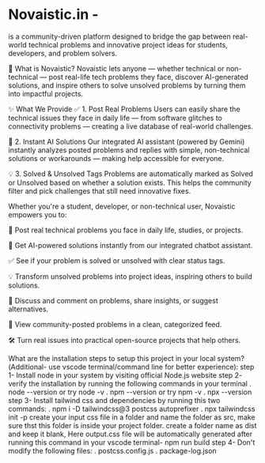 ﻿# Novaistic.in -
is a community-driven platform designed to bridge the gap between real-world technical problems and innovative project ideas for students, developers, and problem solvers.

🌟 What is Novaistic?
Novaistic lets anyone — whether technical or non-technical — post real-life tech problems they face, discover AI-generated solutions, and inspire others to solve unsolved problems by turning them into impactful projects.

✨ What We Provide
✅ 1. Post Real Problems
Users can easily share the technical issues they face in daily life — from software glitches to connectivity problems — creating a live database of real-world challenges.

🤖 2. Instant AI Solutions
Our integrated AI assistant (powered by Gemini) instantly analyzes posted problems and replies with simple, non-technical solutions or workarounds — making help accessible for everyone.

💡 3. Solved & Unsolved Tags
Problems are automatically marked as Solved or Unsolved based on whether a solution exists. This helps the community filter and pick challenges that still need innovative fixes.

Whether you're a student, developer, or non-technical user, Novaistic empowers you to:

📝 Post real technical problems you face in daily life, studies, or projects.

🤖 Get AI-powered solutions instantly from our integrated chatbot assistant.

✅ See if your problem is solved or unsolved with clear status tags.

💡 Transform unsolved problems into project ideas, inspiring others to build solutions.

💬 Discuss and comment on problems, share insights, or suggest alternatives.

📌 View community-posted problems in a clean, categorized feed.

🛠 Turn real issues into practical open-source projects that help others.

What are the installation steps to setup this project in your local system?(Additional- use vscode terminal/command line for better experience):
step 1- Install node in your system by visiting official Node.js website
step 2- verify the installation by running the following commands in your terminal 
    . node --version or try node -v
    . npm --version or try npm -v
    . npx --version
step 3- Install tailwind css and dependencies by running this two commands:
     . npm i -D tailwindcss@3 postcss autoprefixer
     . npx tailwindcss init -p
  create your input css file in a folder and name the folder as src, make sure thst this folder is inside your project folder.
  create a folder name as dist and keep it blank, Here output.css file will be automatically generated after running this command in your    vscode terminal- npm run build 
step 4- Don't modify the following files: 
          . postcss.config.js
          . package-log.json
